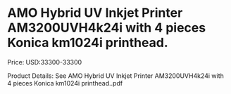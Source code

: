 # AMO Hybrid UV Inkjet Printer AM3200UVH4k24i with 4 pieces Konica km1024i printhead.

Price: USD:33300-33300

Product Details: See AMO Hybrid UV Inkjet Printer AM3200UVH4k24i with 4 pieces Konica km1024i printhead..pdf